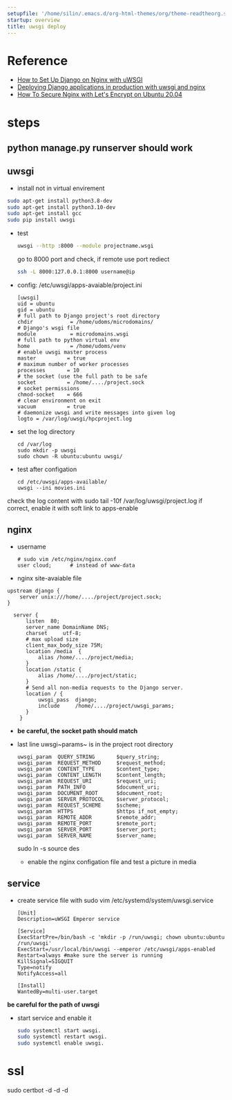 ```yaml
---
setupfile: '/home/silin/.emacs.d/org-html-themes/org/theme-readtheorg.setup'
startup: overview
title: uwsgi deploy
---
```


Reference
=========

-   [How to Set Up Django on Nginx with
    uWSGI](https://tonyteaches.tech/django-nginx-uwsgi-tutorial/)
-   [Deploying Django applications in production with uwsgi and
    nginx](https://medium.com/all-about-django/deploying-django-applications-in-production-with-uwsgi-and-nginx-78aac8c0f735)
-   [How To Secure Nginx with Let\'s Encrypt on Ubuntu
    20.04](https://www.digitalocean.com/community/tutorials/how-to-secure-nginx-with-let-s-encrypt-on-ubuntu-20-04)

steps
=====

python manage.py runserver should work
--------------------------------------

uwsgi
-----

-   install not in virtual envirement

``` {.bash org-language="sh"}
sudo apt-get install python3.8-dev
sudo apt-get install python3.10-dev
sudo apt-get install gcc
sudo pip install uwsgi
```

-   test

    ``` {.bash org-language="sh"}
    uwsgi --http :8000 --module projectname.wsgi
    ```

    go to 8000 port and check, if remote use port rediect

    ``` {.bash org-language="sh"}
    ssh -L 8000:127.0.0.1:8000 username@ip
    ```

-   config: /etc/uwsgi/apps-avaiable/project.ini

    ``` {.text}
    [uwsgi]
    uid = ubuntu
    gid = ubuntu
    # full path to Django project's root directory
    chdir            = /home/udoms/microdomains/
    # Django's wsgi file
    module           = microdomains.wsgi
    # full path to python virtual env
    home             = /home/udoms/venv
    # enable uwsgi master process
    master          = true
    # maximum number of worker processes
    processes       = 10
    # the socket (use the full path to be safe
    socket          = /home/..../project.sock
    # socket permissions
    chmod-socket    = 666
    # clear environment on exit
    vacuum          = true
    # daemonize uwsgi and write messages into given log
    logto = /var/log/uwsgi/hpcproject.log
    ```

-   set the log directory

    ``` {.text}
    cd /var/log
    sudo mkdir -p uwsgi
    sudo chown -R ubuntu:ubuntu uwsgi/
    ```

-   test after configation

    ``` {.text}
    cd /etc/uwsgi/apps-available/
    uwsgi --ini movies.ini              
    ```

check the log content with sudo tail -10f /var/log/uwsgi/project.log if
correct, enable it with soft link to apps-enable

nginx
-----

-   username

    ``` {.text}
    # sudo vim /etc/nginx/nginx.conf
    user cloud;      # instead of www-data

    ```

-   nginx site-avaiable file

``` {.tex}
upstream django {
    server unix:///home/..../project/project.sock;
}

  server {
      listen  80;
      server_name DomainName DNS;
      charset     utf-8;
      # max upload size
      client_max_body_size 75M;
      location /media  {
          alias /home/..../project/media;
      }
      location /static {
          alias /home/..../project/static;
      }
      # Send all non-media requests to the Django server.
      location / {
          uwsgi_pass  django;
          include     /home/..../project/uwsgi_params;
      }
    }
```

-   **be careful, the socket path should match**

-   last line uwsgi~params~ is in the project root directory

    ``` {.text}
    uwsgi_param  QUERY_STRING       $query_string;
    uwsgi_param  REQUEST_METHOD     $request_method;
    uwsgi_param  CONTENT_TYPE       $content_type;
    uwsgi_param  CONTENT_LENGTH     $content_length;
    uwsgi_param  REQUEST_URI        $request_uri;
    uwsgi_param  PATH_INFO          $document_uri;
    uwsgi_param  DOCUMENT_ROOT      $document_root;
    uwsgi_param  SERVER_PROTOCOL    $server_protocol;
    uwsgi_param  REQUEST_SCHEME     $scheme;
    uwsgi_param  HTTPS              $https if_not_empty;
    uwsgi_param  REMOTE_ADDR        $remote_addr;
    uwsgi_param  REMOTE_PORT        $remote_port;
    uwsgi_param  SERVER_PORT        $server_port;
    uwsgi_param  SERVER_NAME        $server_name;
    ```

    sudo ln -s source des

    -   enable the nginx configation file and test a picture in media

service
-------

-   create service file with sudo vim /etc/systemd/system/uwsgi.service

    ``` {.text}
    [Unit]
    Description=uWSGI Emperor service

    [Service]
    ExecStartPre=/bin/bash -c 'mkdir -p /run/uwsgi; chown ubuntu:ubuntu /run/uwsgi'
    ExecStart=/usr/local/bin/uwsgi --emperor /etc/uwsgi/apps-enabled
    Restart=always #make sure the server is running
    KillSignal=SIGQUIT
    Type=notify
    NotifyAccess=all

    [Install]
    WantedBy=multi-user.target
    ```

**be careful for the path of uwsgi**

-   start service and enable it

    ``` {.bash org-language="sh"}
    sudo systemctl start uwsgi.
    sudo systemctl restart uwsgi.
    sudo systemctl enable uwsgi.
    ```

ssl
===

sudo certbot -d -d -d
